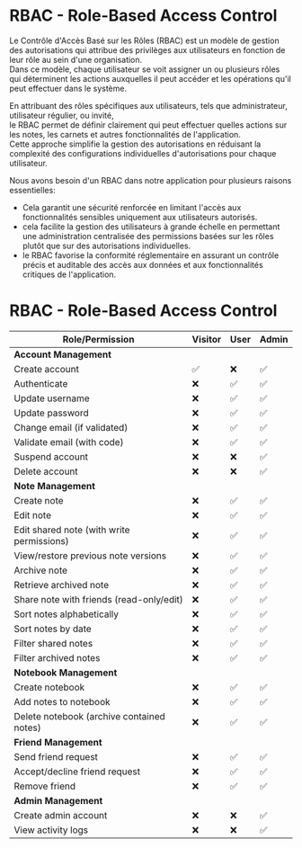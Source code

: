 # RBAC - Role-Based Access Control

Le Contrôle d'Accès Basé sur les Rôles (RBAC) est un modèle de gestion des autorisations qui attribue des privilèges aux utilisateurs en fonction de leur rôle au sein d'une organisation.  
Dans ce modèle, chaque utilisateur se voit assigner un ou plusieurs rôles qui déterminent les actions auxquelles il peut accéder et les opérations qu'il peut effectuer dans le système.

En attribuant des rôles spécifiques aux utilisateurs, tels que administrateur, utilisateur régulier, ou invité,  
le RBAC permet de définir clairement qui peut effectuer quelles actions sur les notes, les carnets et autres fonctionnalités de l'application.  
Cette approche simplifie la gestion des autorisations en réduisant la complexité des configurations individuelles d'autorisations pour chaque utilisateur.

Nous avons besoin d'un RBAC dans notre application pour plusieurs raisons essentielles:
- Cela garantit une sécurité renforcée en limitant l'accès aux fonctionnalités sensibles uniquement aux utilisateurs autorisés.
- cela facilite la gestion des utilisateurs à grande échelle en permettant une administration centralisée des permissions basées sur les rôles plutôt que sur des autorisations individuelles.
- le RBAC favorise la conformité réglementaire en assurant un contrôle précis et auditable des accès aux données et aux fonctionnalités critiques de l'application.



# RBAC - Role-Based Access Control

| Role/Permission                           | Visitor | User | Admin  |
|-------------------------------------------|---------|------|--------|
| **Account Management**                    |         |      |        |
| Create account                            | ✅      | ❌   | ✅    |
| Authenticate                              | ❌      | ✅   | ✅    |
| Update username                           | ❌      | ✅   | ✅    |
| Update password                           | ❌      | ✅   | ✅    |
| Change email (if validated)               | ❌      | ✅   | ✅    |
| Validate email (with code)                | ❌      | ✅   | ✅    |
| Suspend account                           | ❌      | ❌   | ✅    |
| Delete account                            | ❌      | ❌   | ✅    |
| **Note Management**                       |         |      |        |
| Create note                               | ❌      | ✅   | ✅    |
| Edit note                                 | ❌      | ✅   | ✅    |
| Edit shared note (with write permissions) | ❌      | ✅   | ✅    |
| View/restore previous note versions       | ❌      | ✅   | ✅    |
| Archive note                              | ❌      | ✅   | ✅    |
| Retrieve archived note                    | ❌      | ✅   | ✅    |
| Share note with friends (read-only/edit)  | ❌      | ✅   | ✅    |
| Sort notes alphabetically                 | ❌      | ✅   | ✅    |
| Sort notes by date                        | ❌      | ✅   | ✅    |
| Filter shared notes                       | ❌      | ✅   | ✅    |
| Filter archived notes                     | ❌      | ✅   | ✅    |
| **Notebook Management**                   |         |      |        |
| Create notebook                           | ❌      | ✅   | ✅    |
| Add notes to notebook                     | ❌      | ✅   | ✅    |
| Delete notebook (archive contained notes) | ❌      | ✅   | ✅    |
| **Friend Management**                     |         |      |        |
| Send friend request                       | ❌      | ✅   | ✅    |
| Accept/decline friend request             | ❌      | ✅   | ✅    |
| Remove friend                             | ❌      | ✅   | ✅    |
| **Admin Management**                      |         |      |        |
| Create admin account                      | ❌      | ❌   | ✅    |
| View activity logs                        | ❌      | ❌   | ✅    |
